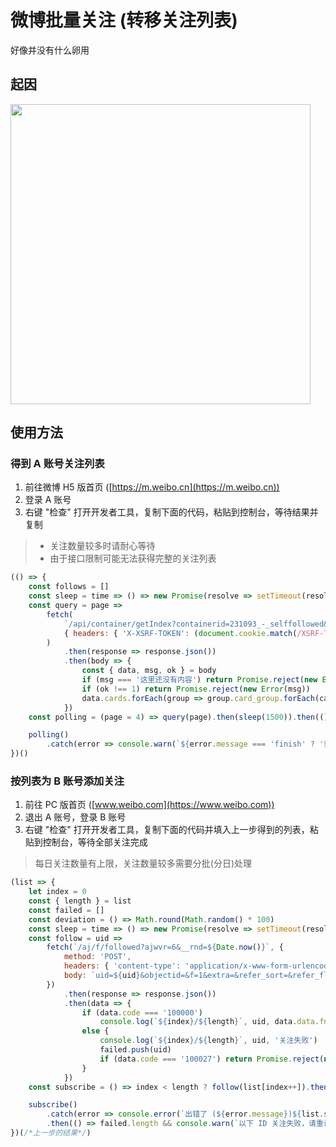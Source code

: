 # 微博批量关注 (转移关注列表)
好像并没有什么卵用

## 起因
<img src="https://user-images.githubusercontent.com/26399680/47438989-1b910300-d7de-11e8-9957-b68888426d36.png" width="480"/>

## 使用方法

### 得到 A 账号关注列表

1. 前往微博 H5 版首页 ([https://m.weibo.cn](https://m.weibo.cn))
2. 登录 A 账号
3. 右键 "检查" 打开开发者工具，复制下面的代码，粘贴到控制台，等待结果并复制

> - 关注数量较多时请耐心等待
> - 由于接口限制可能无法获得完整的关注列表

```javascript
(() => {
	const follows = []
	const sleep = time => () => new Promise(resolve => setTimeout(resolve, time))
	const query = page =>
		fetch(
			`/api/container/getIndex?containerid=231093_-_selffollowed&page=${page}`, 
			{ headers: { 'X-XSRF-TOKEN': (document.cookie.match(/XSRF-TOKEN=([^;$]+)/) || [])[1] || '' } }
		) 
			.then(response => response.json())
			.then(body => {
				const { data, msg, ok } = body
				if (msg === '这里还没有内容') return Promise.reject(new Error('finish'))
				if (ok !== 1) return Promise.reject(new Error(msg))
				data.cards.forEach(group => group.card_group.forEach(card => card.user && follows.push(card.user.id)))
			})
	const polling = (page = 4) => query(page).then(sleep(1500)).then(() => polling(page + 1))

	polling()
		.catch(error => console.warn(`${error.message === 'finish' ? '获取完成' : `出错了 (${error.message})` }\n\n${JSON.stringify(follows)}`))
})()
```

### 按列表为 B 账号添加关注
1. 前往 PC 版首页 ([www.weibo.com](https://www.weibo.com))
2. 退出 A 账号，登录 B 账号
3. 右键 "检查" 打开开发者工具，复制下面的代码并填入上一步得到的列表，粘贴到控制台，等待全部关注完成

> 每日关注数量有上限，关注数量较多需要分批(分日)处理

```javascript
(list => {
	let index = 0
	const { length } = list
	const failed = []
	const deviation = () => Math.round(Math.random() * 100)
	const sleep = time => () => new Promise(resolve => setTimeout(resolve, time))
	const follow = uid =>
		fetch(`/aj/f/followed?ajwvr=6&__rnd=${Date.now()}`, {
			method: 'POST',
			headers: { 'content-type': 'application/x-www-form-urlencoded' },
			body: `uid=${uid}&objectid=&f=1&extra=&refer_sort=&refer_flag=1005050001_&location=page_100505_home&oid=${uid}&wforce=1&nogroup=false&fnick=&refer_lflag=&refer_from=profile_headerv6&template=7&special_focus=1&isrecommend=1&is_special=0&_t=0`
		})
			.then(response => response.json())
			.then(data => {
				if (data.code === '100000')
					console.log(`${index}/${length}`, uid, data.data.fnick, '关注成功')
				else {
					console.log(`${index}/${length}`, uid, '关注失败')
					failed.push(uid)
					if (data.code === '100027') return Promise.reject(new Error('captcha is required'))
				}
			})
	const subscribe = () => index < length ? follow(list[index++]).then(sleep(4000 + deviation())).then(subscribe) : Promise.resolve()

	subscribe()
		.catch(error => console.error(`出错了 (${error.message})${list.slice(index).length ? `\n\n以下 ID 还未处理，请之后再试\n\n${JSON.stringify(list.slice(index))}` : ''}`))
		.then(() => failed.length && console.warn(`以下 ID 关注失败，请重试或手动关注\n\n${JSON.stringify(failed)}`))
})(/*上一步的结果*/)
```
